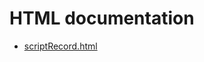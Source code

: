 # HTML documentation

* [scriptRecord.html](http://htmlpreview.github.com/?https://github.com/epics-modules/script/blob/master/documentation/scriptRecord.html)
